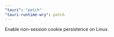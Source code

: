 ```yaml
---
"tauri": "patch"
"tauri-runtime-wry": patch
---
```


Enable non-session cookie persistence on Linux.
